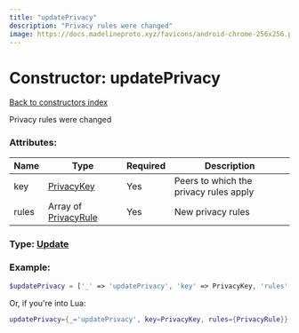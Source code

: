 ```yaml
---
title: "updatePrivacy"
description: "Privacy rules were changed"
image: https://docs.madelineproto.xyz/favicons/android-chrome-256x256.png
---
```

# Constructor: updatePrivacy  
[Back to constructors index](index.md)



Privacy rules were changed

### Attributes:

| Name     |    Type       | Required | Description |
|----------|---------------|----------|-------------|
|key|[PrivacyKey](../types/PrivacyKey.md) | Yes|Peers to which the privacy rules apply|
|rules|Array of [PrivacyRule](../types/PrivacyRule.md) | Yes|New privacy rules|



### Type: [Update](../types/Update.md)


### Example:

```php
$updatePrivacy = ['_' => 'updatePrivacy', 'key' => PrivacyKey, 'rules' => [PrivacyRule, PrivacyRule]];
```  


Or, if you're into Lua:

```lua
updatePrivacy={_='updatePrivacy', key=PrivacyKey, rules={PrivacyRule}}

```


